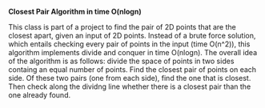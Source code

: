 **Closest Pair Algorithm in time O(nlogn)**

This class is part of a project to find the pair of 2D points that are 
the closest apart, given an input of 2D points. Instead of 
a brute force solution, which entails checking every pair of points in 
the input (time O(n^2)), this algorithm implements divide and conquer in 
time O(nlogn). The overall idea of the algorithm is as follows: divide the 
space of points in two sides containg an equal number of points. Find the 
closest pair of points on each side. Of these two pairs (one from each side),
find the one that is closest. Then check along the dividng line whether there 
is a closest pair than the one already found.

